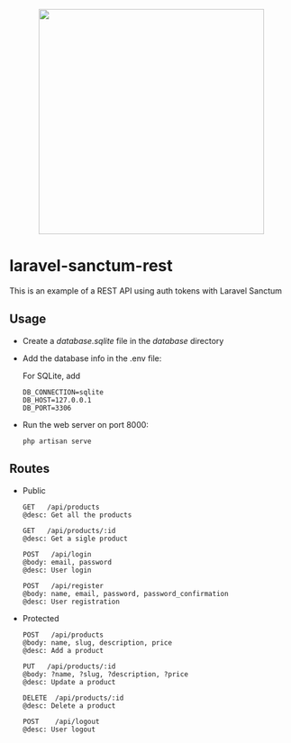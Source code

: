 <p align="center"><a href="https://laravel.com" target="_blank"><img src="https://raw.githubusercontent.com/laravel/art/master/logo-lockup/5%20SVG/2%20CMYK/1%20Full%20Color/laravel-logolockup-cmyk-red.svg" width="400"></a></p>

# laravel-sanctum-rest

This is an example of a REST API using auth tokens with Laravel Sanctum

## Usage

- Create a _database.sqlite_ file in the _database_ directory

- Add the database info in the .env file:

  For SQLite, add
  ```
  DB_CONNECTION=sqlite
  DB_HOST=127.0.0.1
  DB_PORT=3306
  ```

- Run the web server on port 8000:

  ```
  php artisan serve
  ```

## Routes

- Public

    ```
    GET   /api/products
    @desc: Get all the products

    GET   /api/products/:id
    @desc: Get a sigle product

    POST   /api/login
    @body: email, password
    @desc: User login

    POST   /api/register
    @body: name, email, password, password_confirmation
    @desc: User registration
    ```

- Protected
  ``` 
  POST   /api/products
  @body: name, slug, description, price
  @desc: Add a product

  PUT   /api/products/:id
  @body: ?name, ?slug, ?description, ?price
  @desc: Update a product

  DELETE  /api/products/:id
  @desc: Delete a product

  POST    /api/logout
  @desc: User logout
  ```


